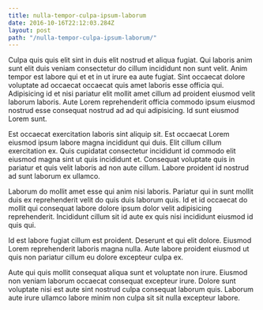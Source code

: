 ```yaml
---
title: nulla-tempor-culpa-ipsum-laborum
date: 2016-10-16T22:12:03.284Z
layout: post
path: "/nulla-tempor-culpa-ipsum-laborum/"
---
```


Culpa quis quis elit sint in duis elit nostrud et aliqua fugiat. Qui laboris anim sunt elit duis veniam consectetur do cillum incididunt non sunt velit. Anim tempor est labore qui et et in ut irure ea aute fugiat. Sint occaecat dolore voluptate ad occaecat occaecat quis amet laboris esse officia qui. Adipisicing id et nisi pariatur elit mollit amet cillum ad proident eiusmod velit laborum laboris. Aute Lorem reprehenderit officia commodo ipsum eiusmod nostrud esse consequat nostrud ad ad qui adipisicing. Id sunt eiusmod Lorem sunt.

Est occaecat exercitation laboris sint aliquip sit. Est occaecat Lorem eiusmod ipsum labore magna incididunt qui duis. Elit cillum cillum exercitation ex. Quis cupidatat consectetur incididunt id commodo elit eiusmod magna sint ut quis incididunt et. Consequat voluptate quis in pariatur et quis velit laboris ad non aute cillum. Labore proident id nostrud ad sunt laborum ex ullamco.

Laborum do mollit amet esse qui anim nisi laboris. Pariatur qui in sunt mollit duis ex reprehenderit velit do quis duis laborum quis. Id et id occaecat do mollit qui consequat labore dolore ipsum dolor velit adipisicing reprehenderit. Incididunt cillum sit id aute ex quis nisi incididunt eiusmod id quis qui.

Id est labore fugiat cillum est proident. Deserunt et qui elit dolore. Eiusmod Lorem reprehenderit laboris magna nulla. Aute labore proident eiusmod ut quis non pariatur cillum eu dolore excepteur culpa ex.

Aute qui quis mollit consequat aliqua sunt et voluptate non irure. Eiusmod non veniam laborum occaecat consequat excepteur irure. Dolore sunt voluptate nisi est aute sint nostrud culpa consequat laborum quis. Laborum aute irure ullamco labore minim non culpa sit sit nulla excepteur labore.